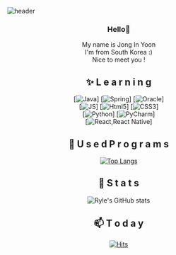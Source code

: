 <!--
**bellpp93/bellpp93** is a ✨ _special_ ✨ repository because its `README.md` (this file) appears on your GitHub profile.

Here are some ideas to get you started:

- 🔭 I’m currently working on ...
- 🌱 I’m currently learning ...
- 👯 I’m looking to collaborate on ...
- 🤔 I’m looking for help with ...
- 💬 Ask me about ...
- 📫 How to reach me: ...
- 😄 Pronouns: ...
- ⚡ Fun fact: ...
-->
![header](https://capsule-render.vercel.app/api?type=waving&color=auto&height=300&section=header&text=Ryle's%20CodeWolrd&fontSize=70)

<div align=center>

### Hello👋
  My name is Jong In Yoon<br>
  I'm from South Korea :)<br>
  Nice to meet you !

<div align=center>

  ## ✨ L e a r n i n g
  
  [![Java](https://img.shields.io/badge/Java-007396?style=flat-square&logo=Java&logoColor=white)]
  [![Spring](https://img.shields.io/badge/Spring-6DB33F?style=flat-square&logo=Spring&logoColor=white)]
  [![Oracle](https://img.shields.io/badge/Oracle-F80000?style=flat-square&logo=Oracle&logoColor=white)]<br>
  [![JS](https://img.shields.io/badge/JavaScript-F7DF1E?style=flat-square&logo=JavaScript&logoColor=black)]
  [![Html5](https://img.shields.io/badge/Html-E34F26?style=flat-square&logo=Html5&logoColor=white)]
  [![CSS3](https://img.shields.io/badge/CSS-1572B6?style=flat-square&logo=CSS3&logoColor=white)]<br>
  [![Python](https://img.shields.io/badge/Python-3776AB?style=flat-square&logo=Python&logoColor=white)]
  [![PyCharm](https://img.shields.io/badge/PyCharm-000000?style=flat-square&logo=PyCharm&logoColor=white)]<br>
  [![React,React Native](https://img.shields.io/badge/React%20/%20ReactNative-61DAFB?style=flat-square&logo=React&logoColor=black)]
  
<div align=center>
  
  ## 🔭 U s e d P r o g r a m s
  
  [![Top Langs](https://github-readme-stats.vercel.app/api/top-langs/?username=bellpp93&layout=compact&theme=material-palenight)](https://github.com/bellpp93/github-readme-stats)
  
<div align=center>
  
  ## 🌱 S t a t s
  
  ![Ryle's GitHub stats](https://github-readme-stats.vercel.app/api?username=bellpp93&show_icons=true&theme=material-palenight)
  
<div align=center>
  
  ## 📫 T o d a y
  
  [![Hits](https://hits.seeyoufarm.com/api/count/incr/badge.svg?url=https%3A%2F%2Fgithub.com%2Fbellpp93&count_bg=%23E03636&title_bg=%23555555&icon=&icon_color=%23E7E7E7&title=hits&edge_flat=false)](https://hits.seeyoufarm.com)
  
